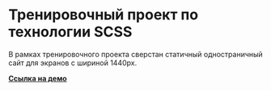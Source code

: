 # Тренировочный проект по технологии SCSS

В рамках тренировочного проекта сверстан статичный одностраничный сайт для экранов с шириной 1440px.

**[Ссылка на демо](https://konstantinovmax.github.io/pre-processing-training/index.html)**